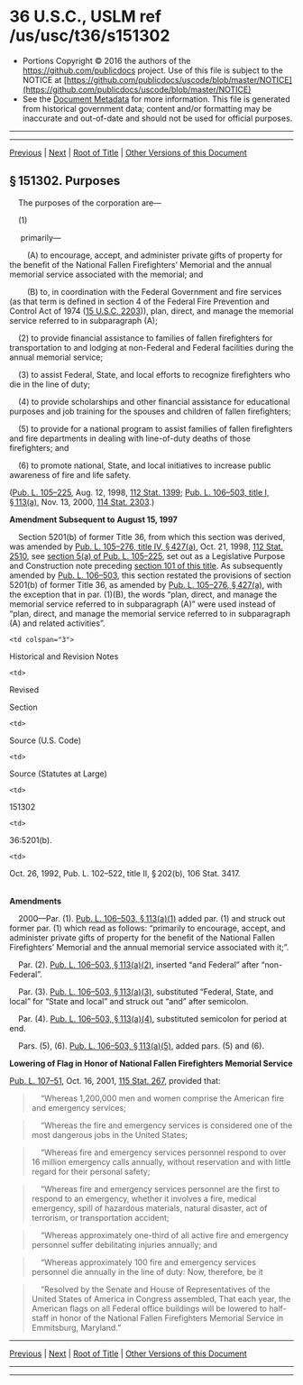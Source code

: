---
---

# 36 U.S.C., USLM ref /us/usc/t36/s151302

* Portions Copyright © 2016 the authors of the https://github.com/publicdocs project.
  Use of this file is subject to the NOTICE at [https://github.com/publicdocs/uscode/blob/master/NOTICE](https://github.com/publicdocs/uscode/blob/master/NOTICE)
* See the [Document Metadata](././../../../../../..//README.md) for more information.
  This file is generated from historical government data; content and/or formatting may be inaccurate and out-of-date and should not be used for official purposes.

----------
----------

[Previous](./../../../../../..//us/usc/t36/stII/ptB/ch1513/m__us_usc_t36_s151301.md) | [Next](./../../../../../..//us/usc/t36/stII/ptB/ch1513/m__us_usc_t36_s151303.md) | [Root of Title](./../../../../../../) | [Other Versions of this Document](https://publicdocs.github.io/go/links?ns=uslm&ref=%2Fus%2Fusc%2Ft36%2Fs151302)

## § 151302. Purposes

    The purposes of the corporation are—

    (1)

     primarily—

        (A) to encourage, accept, and administer private gifts of property for the benefit of the National Fallen Firefighters’ Memorial and the annual memorial service associated with the memorial; and

        (B) to, in coordination with the Federal Government and fire services (as that term is defined in section 4 of the Federal Fire Prevention and Control Act of 1974 ([15 U.S.C. 2203][/us/usc/t15/s2203])), plan, direct, and manage the memorial service referred to in subparagraph (A);

    (2) to provide financial assistance to families of fallen firefighters for transportation to and lodging at non-Federal and Federal facilities during the annual memorial service;

    (3) to assist Federal, State, and local efforts to recognize firefighters who die in the line of duty;

    (4) to provide scholarships and other financial assistance for educational purposes and job training for the spouses and children of fallen firefighters;

    (5) to provide for a national program to assist families of fallen firefighters and fire departments in dealing with line-of-duty deaths of those firefighters; and

    (6) to promote national, State, and local initiatives to increase public awareness of fire and life safety.

([Pub. L. 105–225][/us/pl/105/225], Aug. 12, 1998, [112 Stat. 1399][/us/stat/112/1399]; [Pub. L. 106–503, title I, § 113(a)][/us/pl/106/503/s113/a], Nov. 13, 2000, [114 Stat. 2303][/us/stat/114/2303].)

 __Amendment Subsequent to__  __August 15, 1997__ 

    Section 5201(b) of former Title 36, from which this section was derived, was amended by [Pub. L. 105–276, title IV, § 427(a)][/us/pl/105/276/s427/a], Oct. 21, 1998, [112 Stat. 2510][/us/stat/112/2510], see [section 5(a) of Pub. L. 105–225][/us/pl/105/225/s5/a], set out as a Legislative Purpose and Construction note preceding [section 101 of this title][/us/usc/t36/s101]. As subsequently amended by [Pub. L. 106–503][/us/pl/106/503], this section restated the provisions of section 5201(b) of former Title 36, as amended by [Pub. L. 105–276, § 427(a)][/us/pl/105/276/s427/a], with the exception that in par. (1)(B), the words “plan, direct, and manage the memorial service referred to in subparagraph (A)” were used instead of “plan, direct, and manage the memorial service referred to in subparagraph (A) and related activities”.

<table>

  <tr>

    <td colspan="3"> 

Historical and Revision Notes  </td>

  </tr>

  <tr>

    <td> 

Revised

Section  </td>

    <td> 

Source (U.S. Code)  </td>

    <td> 

Source (Statutes at Large)  </td>

  </tr>

  <tr>

    <td> 

151302  </td>

    <td> 

36:5201(b).  </td>

    <td> 

Oct. 26, 1992, Pub. L. 102–522, title II, § 202(b), 106 Stat. 3417.  </td>

  </tr>

</table>

 __Amendments__ 

    2000—Par. (1). [Pub. L. 106–503, § 113(a)(1)][/us/pl/106/503/s113/a/1] added par. (1) and struck out former par. (1) which read as follows: “primarily to encourage, accept, and administer private gifts of property for the benefit of the National Fallen Firefighters’ Memorial and the annual memorial service associated with it;”.

    Par. (2). [Pub. L. 106–503, § 113(a)(2)][/us/pl/106/503/s113/a/2], inserted “and Federal” after “non-Federal”.

    Par. (3). [Pub. L. 106–503, § 113(a)(3)][/us/pl/106/503/s113/a/3], substituted “Federal, State, and local” for “State and local” and struck out “and” after semicolon.

    Par. (4). [Pub. L. 106–503, § 113(a)(4)][/us/pl/106/503/s113/a/4], substituted semicolon for period at end.

    Pars. (5), (6). [Pub. L. 106–503, § 113(a)(5)][/us/pl/106/503/s113/a/5], added pars. (5) and (6).

 __Lowering of Flag in Honor of National Fallen Firefighters Memorial Service__ 

[Pub. L. 107–51][/us/pl/107/51], Oct. 16, 2001, [115 Stat. 267][/us/stat/115/267], provided that:

>     “Whereas 1,200,000 men and women comprise the American fire and emergency services;

>     “Whereas the fire and emergency services is considered one of the most dangerous jobs in the United States;

>     “Whereas fire and emergency services personnel respond to over 16 million emergency calls annually, without reservation and with little regard for their personal safety;

>     “Whereas fire and emergency services personnel are the first to respond to an emergency, whether it involves a fire, medical emergency, spill of hazardous materials, natural disaster, act of terrorism, or transportation accident;

>     “Whereas approximately one-third of all active fire and emergency personnel suffer debilitating injuries annually; and

>     “Whereas approximately 100 fire and emergency services personnel die annually in the line of duty: Now, therefore, be it

>     “Resolved by the Senate and House of Representatives of the United States of America in Congress assembled, That each year, the American flags on all Federal office buildings will be lowered to half-staff in honor of the National Fallen Firefighters Memorial Service in Emmitsburg, Maryland.”

----------

[Previous](./../../../../../..//us/usc/t36/stII/ptB/ch1513/m__us_usc_t36_s151301.md) | [Next](./../../../../../..//us/usc/t36/stII/ptB/ch1513/m__us_usc_t36_s151303.md) | [Root of Title](./../../../../../../) | [Other Versions of this Document](https://publicdocs.github.io/go/links?ns=uslm&ref=%2Fus%2Fusc%2Ft36%2Fs151302)

----------
----------

[/us/usc/t15/s2203]: https://publicdocs.github.io/go/links?ns=uslm&ref=%2Fus%2Fusc%2Ft15%2Fs2203
[/us/pl/105/225]: https://publicdocs.github.io/go/links?ns=uslm&ref=%2Fus%2Fpl%2F105%2F225
[/us/stat/112/1399]: https://publicdocs.github.io/go/links?ns=uslm&ref=%2Fus%2Fstat%2F112%2F1399
[/us/pl/106/503/s113/a]: https://publicdocs.github.io/go/links?ns=uslm&ref=%2Fus%2Fpl%2F106%2F503%2Fs113%2Fa
[/us/stat/114/2303]: https://publicdocs.github.io/go/links?ns=uslm&ref=%2Fus%2Fstat%2F114%2F2303
[/us/pl/105/276/s427/a]: https://publicdocs.github.io/go/links?ns=uslm&ref=%2Fus%2Fpl%2F105%2F276%2Fs427%2Fa
[/us/stat/112/2510]: https://publicdocs.github.io/go/links?ns=uslm&ref=%2Fus%2Fstat%2F112%2F2510
[/us/pl/105/225/s5/a]: https://publicdocs.github.io/go/links?ns=uslm&ref=%2Fus%2Fpl%2F105%2F225%2Fs5%2Fa
[/us/usc/t36/s101]: https://publicdocs.github.io/go/links?ns=uslm&ref=%2Fus%2Fusc%2Ft36%2Fs101
[/us/pl/106/503]: https://publicdocs.github.io/go/links?ns=uslm&ref=%2Fus%2Fpl%2F106%2F503
[/us/pl/105/276/s427/a]: https://publicdocs.github.io/go/links?ns=uslm&ref=%2Fus%2Fpl%2F105%2F276%2Fs427%2Fa
[/us/pl/106/503/s113/a/1]: https://publicdocs.github.io/go/links?ns=uslm&ref=%2Fus%2Fpl%2F106%2F503%2Fs113%2Fa%2F1
[/us/pl/106/503/s113/a/2]: https://publicdocs.github.io/go/links?ns=uslm&ref=%2Fus%2Fpl%2F106%2F503%2Fs113%2Fa%2F2
[/us/pl/106/503/s113/a/3]: https://publicdocs.github.io/go/links?ns=uslm&ref=%2Fus%2Fpl%2F106%2F503%2Fs113%2Fa%2F3
[/us/pl/106/503/s113/a/4]: https://publicdocs.github.io/go/links?ns=uslm&ref=%2Fus%2Fpl%2F106%2F503%2Fs113%2Fa%2F4
[/us/pl/106/503/s113/a/5]: https://publicdocs.github.io/go/links?ns=uslm&ref=%2Fus%2Fpl%2F106%2F503%2Fs113%2Fa%2F5
[/us/pl/107/51]: https://publicdocs.github.io/go/links?ns=uslm&ref=%2Fus%2Fpl%2F107%2F51
[/us/stat/115/267]: https://publicdocs.github.io/go/links?ns=uslm&ref=%2Fus%2Fstat%2F115%2F267


